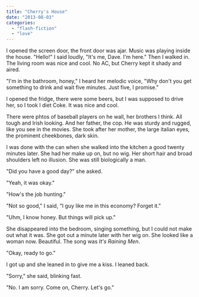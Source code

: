 ```yaml
---
title: "Cherry's House"
date: "2013-08-03"
categories: 
  - "flash-fiction"
  - "love"
---
```


I opened the screen door, the front door was ajar. Music was playing inside the house. "Hello!" I said loudly, "It's me, Dave. I'm here." Then I walked in. The living room was nice and cool. No AC, but Cherry kept it shady and aired.

"I'm in the bathroom, honey," I heard her melodic voice, "Why don't you get something to drink and wait five minutes. Just five, I promise."

I opened the fridge, there were some beers, but I was supposed to drive her, so I took I diet Coke. It was nice and cool.

There were phtos of baseball players on he wall, her brothers I think. All tough and Irish looking. And her father, the cop. He was sturdy and rugged, like you see in the movies. She took after her mother, the large italian eyes, the prominent cheekbones, dark skin.

I was done with the can when she walked into the kitchen a good twenty minutes later. She had her make up on, but no wig. Her short hair and broad shoulders left no illusion. She was still biologically a man.

"Did you have a good day?" she asked.

"Yeah, it was okay."

"How's the job hunting."

"Not so good," I said, "I guy like me in this economy? Forget it."

"Uhm, I know honey. But things will pick up."

She disappeared into the bedroom, singing something, but I could not make out what it was. She got out a minute later with her wig on. She looked like a woman now. Beautiful. The song was _It's Raining Men_.

"Okay, ready to go."

I got up and she leaned in to give me a kiss. I leaned back.

"Sorry," she said, blinking fast.

"No. I am sorry. Come on, Cherry. Let's go."
